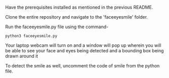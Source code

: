 Have the prerequisites installed as mentioned in the previous README.

Clone the entire repository and navigate to the 'faceeyesmile' folder.

Run the faceeyesmile.py file using the command-

```python3 faceeyesmile.py```

Your laptop webcam will turn on and a window will pop up wherein you will be able to see your face and eyes being detected and a bounding box being drawn around it

To detect the smile as well, uncomment the code of smile from the python file.

<p align="center>
          <img src="Face and Eye.jpg">
</p>
